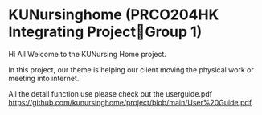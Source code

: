 # KUNursinghome (PRCO204HK Integrating ProjectGroup 1)

Hi All Welcome to the KUNursing Home project. 

In this project, our theme is helping our client moving the physical work or meeting into internet.

All the detail function use please check out the userguide.pdf https://github.com/kunursinghome/project/blob/main/User%20Guide.pdf

